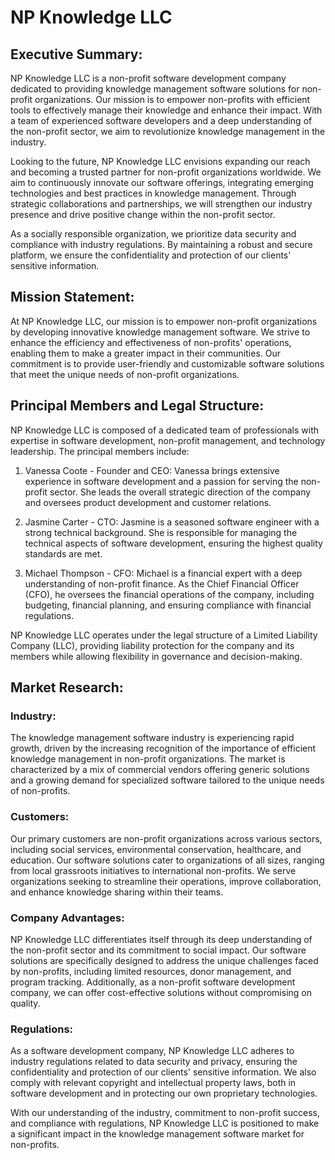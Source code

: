 # NP Knowledge LLC


## Executive Summary:
NP Knowledge LLC is a non-profit software development company dedicated to providing knowledge management software solutions for non-profit organizations. Our mission is to empower non-profits with efficient tools to effectively manage their knowledge and enhance their impact. With a team of experienced software developers and a deep understanding of the non-profit sector, we aim to revolutionize knowledge management in the industry. 

Looking to the future, NP Knowledge LLC envisions expanding our reach and becoming a trusted partner for non-profit organizations worldwide. We aim to continuously innovate our software offerings, integrating emerging technologies and best practices in knowledge management. Through strategic collaborations and partnerships, we will strengthen our industry presence and drive positive change within the non-profit sector.

As a socially responsible organization, we prioritize data security and compliance with industry regulations. By maintaining a robust and secure platform, we ensure the confidentiality and protection of our clients' sensitive information.


## Mission Statement:
At NP Knowledge LLC, our mission is to empower non-profit organizations by developing innovative knowledge management software. We strive to enhance the efficiency and effectiveness of non-profits' operations, enabling them to make a greater impact in their communities. Our commitment is to provide user-friendly and customizable software solutions that meet the unique needs of non-profit organizations.

## Principal Members and Legal Structure:
NP Knowledge LLC is composed of a dedicated team of professionals with expertise in software development, non-profit management, and technology leadership. The principal members include:

1. Vanessa Coote - Founder and CEO: Vanessa brings extensive experience in software development and a passion for serving the non-profit sector. She leads the overall strategic direction of the company and oversees product development and customer relations.

2. Jasmine Carter - CTO: Jasmine is a seasoned software engineer with a strong technical background. She is responsible for managing the technical aspects of software development, ensuring the highest quality standards are met.

3. Michael Thompson - CFO: Michael is a financial expert with a deep understanding of non-profit finance. As the Chief Financial Officer (CFO), he oversees the financial operations of the company, including budgeting, financial planning, and ensuring compliance with financial regulations.

NP Knowledge LLC operates under the legal structure of a Limited Liability Company (LLC), providing liability protection for the company and its members while allowing flexibility in governance and decision-making.

## Market Research:

### Industry:
The knowledge management software industry is experiencing rapid growth, driven by the increasing recognition of the importance of efficient knowledge management in non-profit organizations. The market is characterized by a mix of commercial vendors offering generic solutions and a growing demand for specialized software tailored to the unique needs of non-profits.

### Customers:
Our primary customers are non-profit organizations across various sectors, including social services, environmental conservation, healthcare, and education. Our software solutions cater to organizations of all sizes, ranging from local grassroots initiatives to international non-profits. We serve organizations seeking to streamline their operations, improve collaboration, and enhance knowledge sharing within their teams.

### Company Advantages:
NP Knowledge LLC differentiates itself through its deep understanding of the non-profit sector and its commitment to social impact. Our software solutions are specifically designed to address the unique challenges faced by non-profits, including limited resources, donor management, and program tracking. Additionally, as a non-profit software development company, we can offer cost-effective solutions without compromising on quality.

### Regulations:
As a software development company, NP Knowledge LLC adheres to industry regulations related to data security and privacy, ensuring the confidentiality and protection of our clients' sensitive information. We also comply with relevant copyright and intellectual property laws, both in software development and in protecting our own proprietary technologies.

With our understanding of the industry, commitment to non-profit success, and compliance with regulations, NP Knowledge LLC is positioned to make a significant impact in the knowledge management software market for non-profits.

